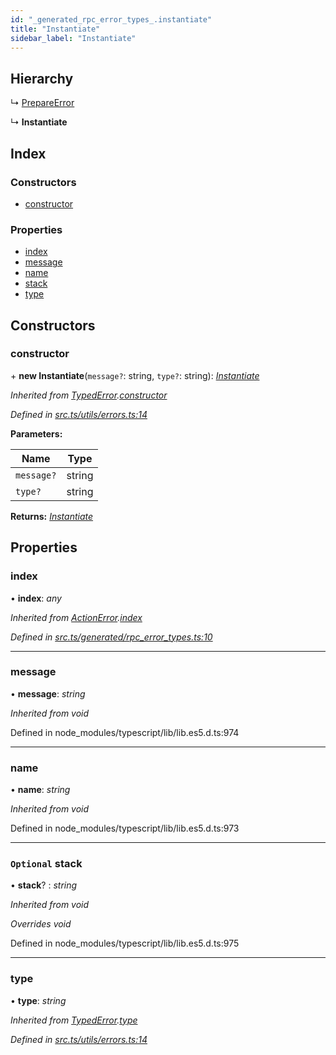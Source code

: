 ```yaml
---
id: "_generated_rpc_error_types_.instantiate"
title: "Instantiate"
sidebar_label: "Instantiate"
---
```


## Hierarchy

  ↳ [PrepareError](_generated_rpc_error_types_.prepareerror.md)

  ↳ **Instantiate**

## Index

### Constructors

* [constructor](_generated_rpc_error_types_.instantiate.md#constructor)

### Properties

* [index](_generated_rpc_error_types_.instantiate.md#index)
* [message](_generated_rpc_error_types_.instantiate.md#message)
* [name](_generated_rpc_error_types_.instantiate.md#name)
* [stack](_generated_rpc_error_types_.instantiate.md#optional-stack)
* [type](_generated_rpc_error_types_.instantiate.md#type)

## Constructors

###  constructor

\+ **new Instantiate**(`message?`: string, `type?`: string): *[Instantiate](_generated_rpc_error_types_.instantiate.md)*

*Inherited from [TypedError](_utils_errors_.typederror.md).[constructor](_utils_errors_.typederror.md#constructor)*

*Defined in [src.ts/utils/errors.ts:14](https://github.com/nearprotocol/nearlib/blob/36a8ddc/src.ts/utils/errors.ts#L14)*

**Parameters:**

Name | Type |
------ | ------ |
`message?` | string |
`type?` | string |

**Returns:** *[Instantiate](_generated_rpc_error_types_.instantiate.md)*

## Properties

###  index

• **index**: *any*

*Inherited from [ActionError](_generated_rpc_error_types_.actionerror.md).[index](_generated_rpc_error_types_.actionerror.md#index)*

*Defined in [src.ts/generated/rpc_error_types.ts:10](https://github.com/nearprotocol/nearlib/blob/36a8ddc/src.ts/generated/rpc_error_types.ts#L10)*

___

###  message

• **message**: *string*

*Inherited from void*

Defined in node_modules/typescript/lib/lib.es5.d.ts:974

___

###  name

• **name**: *string*

*Inherited from void*

Defined in node_modules/typescript/lib/lib.es5.d.ts:973

___

### `Optional` stack

• **stack**? : *string*

*Inherited from void*

*Overrides void*

Defined in node_modules/typescript/lib/lib.es5.d.ts:975

___

###  type

• **type**: *string*

*Inherited from [TypedError](_utils_errors_.typederror.md).[type](_utils_errors_.typederror.md#type)*

*Defined in [src.ts/utils/errors.ts:14](https://github.com/nearprotocol/nearlib/blob/36a8ddc/src.ts/utils/errors.ts#L14)*
